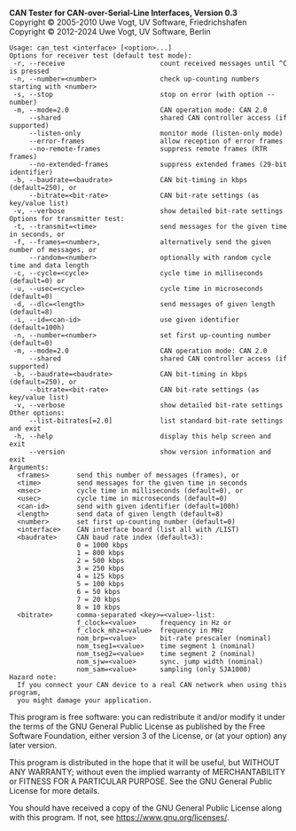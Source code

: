 __CAN Tester for CAN-over-Serial-Line Interfaces, Version 0.3__ \
Copyright &copy; 2005-2010 Uwe Vogt, UV Software, Friedrichshafen \
Copyright &copy; 2012-2024 Uwe Vogt, UV Software, Berlin

```
Usage: can_test <interface> [<option>...]
Options for receiver test (default test mode):
 -r, --receive                        count received messages until ^C is pressed
 -n, --number=<number>                check up-counting numbers starting with <number>
 -s, --stop                           stop on error (with option --number)
 -m, --mode=2.0                       CAN operation mode: CAN 2.0
     --shared                         shared CAN controller access (if supported)
     --listen-only                    monitor mode (listen-only mode)
     --error-frames                   allow reception of error frames
     --no-remote-frames               suppress remote frames (RTR frames)
     --no-extended-frames             suppress extended frames (29-bit identifier)
 -b, --baudrate=<baudrate>            CAN bit-timing in kbps (default=250), or
     --bitrate=<bit-rate>             CAN bit-rate settings (as key/value list)
 -v, --verbose                        show detailed bit-rate settings
Options for transmitter test:
 -t, --transmit=<time>                send messages for the given time in seconds, or
 -f, --frames=<number>,               alternatively send the given number of messages, or
     --random=<number>                optionally with random cycle time and data length
 -c, --cycle=<cycle>                  cycle time in milliseconds (default=0) or
 -u, --usec=<cycle>                   cycle time in microseconds (default=0)
 -d, --dlc=<length>                   send messages of given length (default=8)
 -i, --id=<can-id>                    use given identifier (default=100h)
 -n, --number=<number>                set first up-counting number (default=0)
 -m, --mode=2.0                       CAN operation mode: CAN 2.0
     --shared                         shared CAN controller access (if supported)
 -b, --baudrate=<baudrate>            CAN bit-timing in kbps (default=250), or
     --bitrate=<bit-rate>             CAN bit-rate settings (as key/value list)
 -v, --verbose                        show detailed bit-rate settings
Other options:
     --list-bitrates[=2.0]            list standard bit-rate settings and exit
 -h, --help                           display this help screen and exit
     --version                        show version information and exit
Arguments:
  <frames>       send this number of messages (frames), or
  <time>         send messages for the given time in seconds
  <msec>         cycle time in milliseconds (default=0), or 
  <usec>         cycle time in microseconds (default=0)
  <can-id>       send with given identifier (default=100h)
  <length>       send data of given length (default=8)
  <number>       set first up-counting number (default=0)
  <interface>    CAN interface board (list all with /LIST)
  <baudrate>     CAN baud rate index (default=3):
                 0 = 1000 kbps
                 1 = 800 kbps
                 2 = 500 kbps
                 3 = 250 kbps
                 4 = 125 kbps
                 5 = 100 kbps
                 6 = 50 kbps
                 7 = 20 kbps
                 8 = 10 kbps
  <bitrate>      comma-separated <key>=<value>-list:
                 f_clock=<value>      frequency in Hz or
                 f_clock_mhz=<value>  frequency in MHz
                 nom_brp=<value>      bit-rate prescaler (nominal)
                 nom_tseg1=<value>    time segment 1 (nominal)
                 nom_tseg2=<value>    time segment 2 (nominal)
                 nom_sjw=<value>      sync. jump width (nominal)
                 nom_sam=<value>      sampling (only SJA1000)
Hazard note:
  If you connect your CAN device to a real CAN network when using this program,
  you might damage your application.
```

This program is free software: you can redistribute it and/or modify
it under the terms of the GNU General Public License as published by
the Free Software Foundation, either version 3 of the License, or
(at your option) any later version.

This program is distributed in the hope that it will be useful,
but WITHOUT ANY WARRANTY; without even the implied warranty of
MERCHANTABILITY or FITNESS FOR A PARTICULAR PURPOSE.  See the
GNU General Public License for more details.

You should have received a copy of the GNU General Public License
along with this program.  If not, see <https://www.gnu.org/licenses/>.
